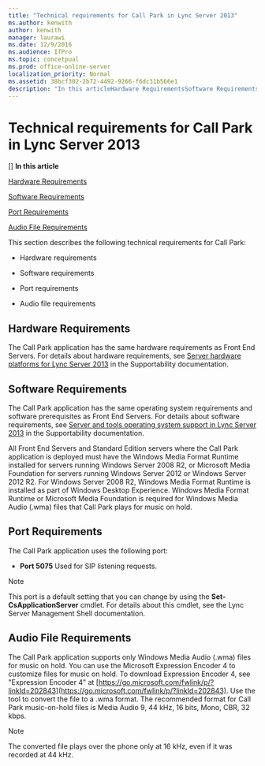 ```yaml
---
title: "Technical requirements for Call Park in Lync Server 2013"
ms.author: kenwith
author: kenwith
manager: laurawi
ms.date: 12/9/2016
ms.audience: ITPro
ms.topic: concetpual
ms.prod: office-online-server
localization_priority: Normal
ms.assetid: 38bcf302-2b72-4492-9266-f6dc31b566e1
description: "In this articleHardware RequirementsSoftware RequirementsPort RequirementsAudio File Requirements"
---
```


# Technical requirements for Call Park in Lync Server 2013
[]
 **In this article**
  
[Hardware Requirements](#sectionSection0)
  
[Software Requirements](#sectionSection1)
  
[Port Requirements](#sectionSection2)
  
[Audio File Requirements](#sectionSection3)
  
This section describes the following technical requirements for Call Park:
  
- Hardware requirements
    
- Software requirements
    
- Port requirements
    
- Audio file requirements
    
## Hardware Requirements
<a name="sectionSection0"> </a>

The Call Park application has the same hardware requirements as Front End Servers. For details about hardware requirements, see [Server hardware platforms for Lync Server 2013](server-hardware-platforms.md) in the Supportability documentation. 
  
## Software Requirements
<a name="sectionSection1"> </a>

The Call Park application has the same operating system requirements and software prerequisites as Front End Servers. For details about software requirements, see [Server and tools operating system support in Lync Server 2013](server-and-tools-operating-system-support.md) in the Supportability documentation. 
  
All Front End Servers and Standard Edition servers where the Call Park application is deployed must have the Windows Media Format Runtime installed for servers running Windows Server 2008 R2, or Microsoft Media Foundation for servers running Windows Server 2012 or Windows Server 2012 R2. For Windows Server 2008 R2, Windows Media Format Runtime is installed as part of Windows Desktop Experience. Windows Media Format Runtime or Microsoft Media Foundation is required for Windows Media Audio (.wma) files that Call Park plays for music on hold.
  
## Port Requirements
<a name="sectionSection2"> </a>

The Call Park application uses the following port:
  
- **Port 5075** Used for SIP listening requests. 
    
> [!NOTE]
> This port is a default setting that you can change by using the **Set-CsApplicationServer** cmdlet. For details about this cmdlet, see the Lync Server Management Shell documentation. 
  
## Audio File Requirements
<a name="sectionSection3"> </a>

The Call Park application supports only Windows Media Audio (.wma) files for music on hold. You can use the Microsoft Expression Encoder 4 to customize files for music on hold. To download Expression Encoder 4, see "Expression Encoder 4" at [https://go.microsoft.com/fwlink/p/?linkId=202843](https://go.microsoft.com/fwlink/p/?linkId=202843). Use the tool to convert the file to a .wma format. The recommended format for Call Park music-on-hold files is Media Audio 9, 44 kHz, 16 bits, Mono, CBR, 32 kbps.
  
> [!NOTE]
> The converted file plays over the phone only at 16 kHz, even if it was recorded at 44 kHz. 
  

